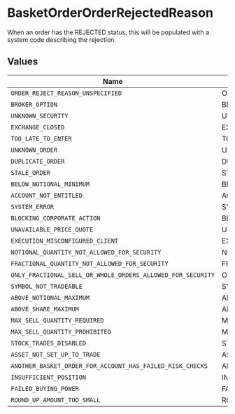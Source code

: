 # BasketOrderOrderRejectedReason

When an order has the REJECTED status, this will be populated with a system code describing the rejection.


## Values

| Name                                                        | Value                                                       |
| ----------------------------------------------------------- | ----------------------------------------------------------- |
| `ORDER_REJECT_REASON_UNSPECIFIED`                           | ORDER_REJECT_REASON_UNSPECIFIED                             |
| `BROKER_OPTION`                                             | BROKER_OPTION                                               |
| `UNKNOWN_SECURITY`                                          | UNKNOWN_SECURITY                                            |
| `EXCHANGE_CLOSED`                                           | EXCHANGE_CLOSED                                             |
| `TOO_LATE_TO_ENTER`                                         | TOO_LATE_TO_ENTER                                           |
| `UNKNOWN_ORDER`                                             | UNKNOWN_ORDER                                               |
| `DUPLICATE_ORDER`                                           | DUPLICATE_ORDER                                             |
| `STALE_ORDER`                                               | STALE_ORDER                                                 |
| `BELOW_NOTIONAL_MINIMUM`                                    | BELOW_NOTIONAL_MINIMUM                                      |
| `ACCOUNT_NOT_ENTITLED`                                      | ACCOUNT_NOT_ENTITLED                                        |
| `SYSTEM_ERROR`                                              | SYSTEM_ERROR                                                |
| `BLOCKING_CORPORATE_ACTION`                                 | BLOCKING_CORPORATE_ACTION                                   |
| `UNAVAILABLE_PRICE_QUOTE`                                   | UNAVAILABLE_PRICE_QUOTE                                     |
| `EXECUTION_MISCONFIGURED_CLIENT`                            | EXECUTION_MISCONFIGURED_CLIENT                              |
| `NOTIONAL_QUANTITY_NOT_ALLOWED_FOR_SECURITY`                | NOTIONAL_QUANTITY_NOT_ALLOWED_FOR_SECURITY                  |
| `FRACTIONAL_QUANTITY_NOT_ALLOWED_FOR_SECURITY`              | FRACTIONAL_QUANTITY_NOT_ALLOWED_FOR_SECURITY                |
| `ONLY_FRACTIONAL_SELL_OR_WHOLE_ORDERS_ALLOWED_FOR_SECURITY` | ONLY_FRACTIONAL_SELL_OR_WHOLE_ORDERS_ALLOWED_FOR_SECURITY   |
| `SYMBOL_NOT_TRADEABLE`                                      | SYMBOL_NOT_TRADEABLE                                        |
| `ABOVE_NOTIONAL_MAXIMUM`                                    | ABOVE_NOTIONAL_MAXIMUM                                      |
| `ABOVE_SHARE_MAXIMUM`                                       | ABOVE_SHARE_MAXIMUM                                         |
| `MAX_SELL_QUANTITY_REQUIRED`                                | MAX_SELL_QUANTITY_REQUIRED                                  |
| `MAX_SELL_QUANTITY_PROHIBITED`                              | MAX_SELL_QUANTITY_PROHIBITED                                |
| `STOCK_TRADES_DISABLED`                                     | STOCK_TRADES_DISABLED                                       |
| `ASSET_NOT_SET_UP_TO_TRADE`                                 | ASSET_NOT_SET_UP_TO_TRADE                                   |
| `ANOTHER_BASKET_ORDER_FOR_ACCOUNT_HAS_FAILED_RISK_CHECKS`   | ANOTHER_BASKET_ORDER_FOR_ACCOUNT_HAS_FAILED_RISK_CHECKS     |
| `INSUFFICIENT_POSITION`                                     | INSUFFICIENT_POSITION                                       |
| `FAILED_BUYING_POWER`                                       | FAILED_BUYING_POWER                                         |
| `ROUND_UP_AMOUNT_TOO_SMALL`                                 | ROUND_UP_AMOUNT_TOO_SMALL                                   |